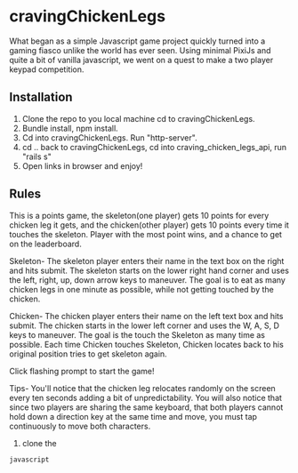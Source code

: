# cravingChickenLegs
What began as a simple Javascript game project quickly turned into a gaming fiasco unlike the world has ever seen. Using minimal PixiJs and quite a bit of vanilla javascript, we went on a quest to make a two player keypad competition.
## Installation

1. Clone the repo to you local machine cd to cravingChickenLegs.
2. Bundle install, npm install.
3. Cd into cravingChickenLegs. Run "http-server".
4. cd .. back to cravingChickenLegs, cd into craving_chicken_legs_api, run "rails s"
5. Open links in browser and enjoy!

## Rules
This is a points game, the skeleton(one player) gets 10 points for every chicken leg it gets, and the chicken(other player) gets 10 points every time it touches the skeleton. Player with the most point wins, and a chance to get on the leaderboard.

Skeleton-
The skeleton player enters their name in the text box on the right and hits submit. The skeleton starts on the lower right hand corner and uses the left, right, up, down arrow keys to maneuver. The goal is to eat as many chicken legs in one minute as possible, while not getting touched by the chicken.

Chicken-
The chicken player enters their name on the left text box and hits submit. The chicken starts in the lower left corner and uses the W, A, S, D keys to maneuver. The goal is the touch the Skeleton as many time as possible. Each time Chicken touches Skeleton, Chicken locates back to his original position tries to get skeleton again.

Click flashing prompt to start the game!

Tips-
You'll notice that the chicken leg relocates randomly on the screen every ten seconds adding a bit of unpredictability. You will also notice that since two players are sharing the same keyboard, that both players cannot hold down a direction key at the same time and move, you must tap continuously to move both characters.

1. clone the 


```javascript```
